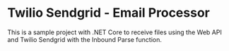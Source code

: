 # Twilio Sendgrid - Email Processor

This is a sample project with .NET Core to receive files using the Web API and Twilio Sendgrid with the Inbound Parse function.
